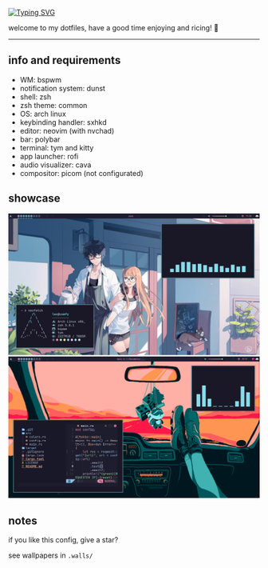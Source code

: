 [![Typing SVG](https://readme-typing-svg.herokuapp.com?size=36&color=10F6F7&lines=~%2Fdotfiles)](https://git.io/typing-svg)

welcome to my dotfiles, have a good time enjoying and ricing! 🌺

<hr>

## info and requirements

- WM: bspwm
- notification system: dunst
- shell: zsh 
- zsh theme: common
- OS: arch linux
- keybinding handler: sxhkd
- editor: neovim (with nvchad)
- bar: polybar
- terminal: tym and kitty
- app launcher: rofi
- audio visualizer: cava
- compositor: picom (not configurated)

## showcase

<img src="showcase/showcase.png"/>
<img src="showcase/yeah.png"/>

## notes

if you like this config, give a star? 

see wallpapers in `.walls/`
